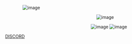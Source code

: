     ![image](https://github.com/user-attachments/assets/cb526881-39b6-40b5-94a1-e343c9876f07)


                     ![image](https://github.com/user-attachments/assets/739949bb-9dbc-4755-85dd-ddd1309c5afd)



   ⠀                ![image](https://github.com/user-attachments/assets/871a56a4-580a-4099-8ca0-d5e37b9bb780) ![image](https://github.com/user-attachments/assets/1d9be747-4b35-474c-b0e0-e8ad3f4ce16c)




<a href="https://discordid.netlify.app/?id=873902369354706945">DISCORD</a>
<br>

